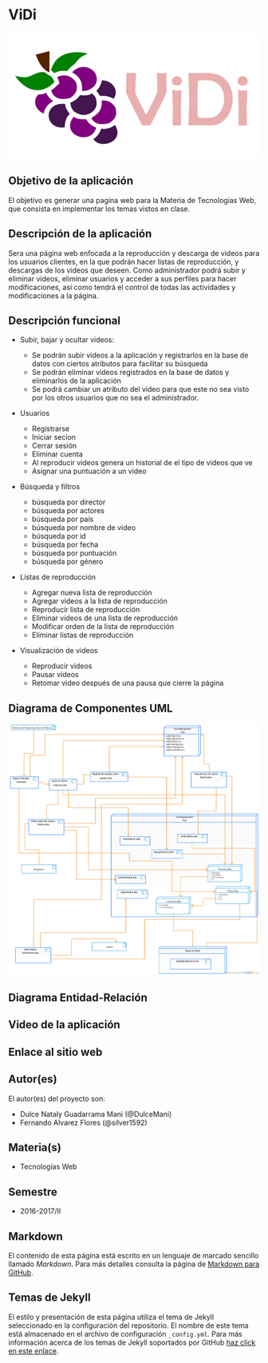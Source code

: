 # ViDi

![Header](https://raw.githubusercontent.com/acominf/ViDi/master/docs/Imagenes/logovidi1.png)

## Objetivo de la aplicación
El objetivo es generar una pagina web para la Materia de Tecnologias Web, que consista en implementar los temas vistos en clase. 

## Descripción de la aplicación
Sera una página web enfocada a la reproducción y descarga de videos para los usuarios clientes, en la que podrán hacer listas de reproducción, y descargas de los videos que deseen. Como administrador podrá subir y eliminar videos, eliminar usuarios y acceder a sus perfiles para hacer modificaciones, así como tendrá el control de todas las actividades y modificaciones a la página.

## Descripción funcional

- Subir, bajar y ocultar videos:
  - Se podrán subir videos a la aplicación y registrarlos en la base de datos con ciertos atributos para facilitar su búsqueda
  - Se podrán eliminar videos registrados en la base de datos y eliminarlos de la aplicación
  - Se podrá cambiar un atributo del video para que este no sea visto por los otros usuarios que no sea el administrador.

- Usuarios
  - Registrarse
  - Iniciar secion
  - Cerrar sesión
  - Eliminar cuenta
  - Al reproducir videos genera un historial de el tipo de videos que ve
  - Asignar una puntuación a un video

- Búsqueda y filtros
  - búsqueda por director
  - búsqueda por actores
  - búsqueda por país
  - búsqueda por nombre de video
  - búsqueda por id
  - búsqueda por fecha 
  - búsqueda por puntuación
  - búsqueda por género 

- Listas de reproducción
  - Agregar nueva lista de reproducción
  - Agregar videos a la lista de reproducción
  - Reproducir lista de reproducción
  - Eliminar videos de una lista de reproducción
  - Modificar orden de la lista de reproducción
  - Eliminar listas de reproducción

- Visualización de videos
  - Reproducir videos
  - Pausar videos
  - Retomar video después de una pausa que cierre la página


## Diagrama de Componentes UML
![Header](https://raw.githubusercontent.com/acominf/ViDi/master/docs/Imagenes/DigComp.png)
## Diagrama Entidad-Relación 
## Video de la aplicación 
## Enlace al sitio web

## Autor(es)
El autor(es) del proyecto son:
- Dulce Nataly Guadarrama Mani (@DulceMani)
- Fernando Alvarez Flores (@silver1592)

## Materia(s)
- Tecnologías Web

## Semestre
- 2016-2017/II

## Markdown
El contenido de esta página está escrito en un lenguaje de marcado sencillo llamado *Markdown*. Para más detalles consulta la página de [Markdown para GitHub](https://guides.github.com/features/mastering-markdown/).

## Temas de Jekyll
El estilo y presentación de esta página utiliza el tema de Jekyll seleccionado en la configuración del repositorio. El nombre de este tema está almacenado en el archivo de configuración `_config.yml`. Para más información acerca de los temas de Jekyll soportados por GitHub [haz click en este enlace](https://pages.github.com/themes/).
